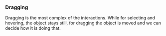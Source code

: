 <!-- collapse -->

### Dragging

Dragging is the most complex of the interactions. While for selecting and hovering, the object stays still, for dragging the object is moved and we can decide how it is doing that.